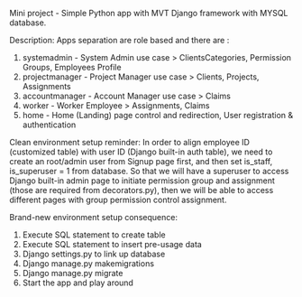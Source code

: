Mini project - Simple Python app with MVT Django framework with MYSQL database.

Description:
Apps separation are role based and there are :
1. systemadmin - System Admin use case > ClientsCategories, Permission Groups, Employees Profile
2. projectmanager - Project Manager use case > Clients, Projects, Assignments
3. accountmanager - Account Manager use case > Claims
4. worker - Worker Employee > Assignments, Claims
5. home - Home (Landing) page control and redirection, User registration & authentication


Clean environment setup reminder:
In order to align employee ID (customized table) with user ID (Django built-in auth table),
we need to create an root/admin user from Signup page first, and then set is_staff, is_superuser = 1 from database.
So that we will have a superuser to access Django built-in admin page to initiate permission group and assignment 
(those are required from decorators.py), then we will be able to access different pages with group permission control assignment.

Brand-new environment setup consequence:
1. Execute SQL statement to create table
2. Execute SQL statement to insert pre-usage data
3. Django settings.py to link up database
4. Django manage.py makemigrations
5. Django manage.py migrate
6. Start the app and play around